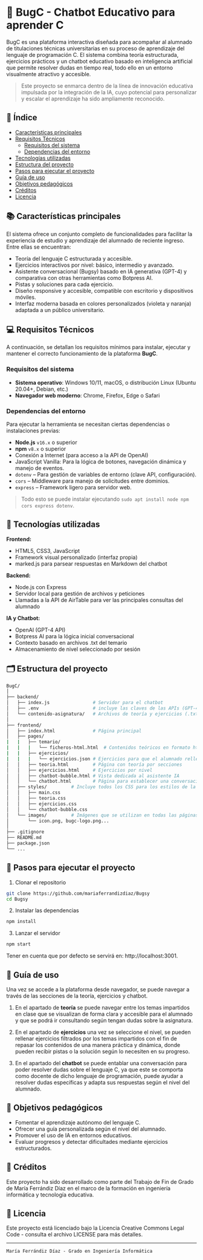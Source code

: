 # 🐞 BugC - Chatbot Educativo para aprender C 

BugC es una plataforma interactiva diseñada para acompañar al alumnado de titulaciones técnicas universitarias en su proceso de aprendizaje del lenguaje de programación C. El sistema combina teoría estructurada, ejercicios prácticos y un chatbot educativo basado en inteligencia artificial que permite resolver dudas en tiempo real, todo ello en un entorno visualmente atractivo y accesible.

> Este proyecto se enmarca dentro de la línea de innovación educativa impulsada por la integración de la IA, cuyo potencial para personalizar y escalar el aprendizaje ha sido ampliamente reconocido. 

## 📖 Índice

- [Características principales](#-características-principales)
- [Requisitos Técnicos](#-requisitos-técnicos)
  - [Requisitos del sistema](#requisitos-del-sistema)
  - [Dependencias del entorno](#dependencias-del-entorno)
- [Tecnologías utilizadas](#-tecnologías-utilizadas)
- [Estructura del proyecto](#️-estructura-del-proyecto)
- [Pasos para ejecutar el proyecto](#-pasos-para-ejecutar-el-proyecto)
- [Guía de uso](#-guía-de-uso)
- [Objetivos pedagógicos](#-objetivos-pedagógicos)
- [Créditos](#-créditos)
- [Licencia](#-licencia)



## 📚 Características principales

El sistema ofrece un conjunto completo de funcionalidades para facilitar la experiencia de estudio y aprendizaje del alumnado de reciente ingreso. Entre ellas se encuentran: 

- Teoría del lenguaje C estructurada y accesible.
- Ejercicios interactivos por nivel: básico, intermedio y avanzado.
- Asistente conversacional (Bugsy) basado en IA generativa (GPT-4) y comparativa con otras herramientas como Botpress AI.
- Pistas y soluciones para cada ejercicio.
- Diseño responsive y accesible, compatible con escritorio y dispositivos móviles.
- Interfaz moderna basada en colores personalizados (violeta y naranja) adaptada a un público universitario.

## 💻 Requisitos Técnicos

A continuación, se detallan los requisitos mínimos para instalar, ejecutar y mantener el correcto funcionamiento de la plataforma **BugC**.

### Requisitos del sistema

* **Sistema operativo**: Windows 10/11, macOS, o distribución Linux (Ubuntu 20.04+, Debian, etc.)
* **Navegador web moderno**: Chrome, Firefox, Edge o Safari

### Dependencias del entorno

Para ejecutar la herramienta se necesitan ciertas dependencias o instalaciones previas: 

* **Node.js** `v16.x` o superior
* **npm** `v8.x` o superior
* Conexión a Internet (para acceso a la API de OpenAI)
* JavaScript Vanilla: Para la lógica de botones, navegación dinámica y manejo de eventos.
* `dotenv` – Para gestión de variables de entorno (clave API, configuración).
* `cors` – Middleware para manejo de solicitudes entre dominios.
* `express` – Framework ligero para servidor web.

> Todo esto se puede instalar ejecutando `sudo apt install node npm cors express dotenv`.

## 🧠 Tecnologías utilizadas

**Frontend:**

- HTML5, CSS3, JavaScript
- Framework visual personalizado (interfaz propia)
- marked.js para parsear respuestas en Markdown del chatbot

**Backend:**

- Node.js con Express
- Servidor local para gestión de archivos y peticiones
- Llamadas a la API de AirTable para ver las principales consultas del alumnado

**IA y Chatbot:**

- OpenAI (GPT-4 API)
- Botpress AI para la lógica inicial conversacional
- Contexto basado en archivos .txt del temario
- Almacenamiento de nivel seleccionado por sesión

## 🗂️ Estructura del proyecto

``` bash
BugC/
│
├── backend/
│   ├── index.js                # Servidor para el chatbot
│   ├── .env                    # incluye las claves de las APIs (GPT-4, AirTable, etc.)
│   └── contenido-asignatura/   # Archivos de teoría y ejercicios (.txt, .pdf)
│
├── frontend/
│   ├── index.html              # Página principal
│   ├── pages/
|   |   ├── temario/ 
|   |   |   └── ficheros-html.html  # Contenidos teóricos en formato html
|   |   ├── ejercicios/ 
|   |   |   └── ejercicios.json # Ejercicios para que el alumnado rellene en formato json
│   │   ├── teoria.html         # Página con teoría por secciones
│   │   ├── ejercicios.html     # Ejercicios por nivel 
│   │   ├── chatbot-bubble.html # Vista dedicada al asistente IA
│   │   └── chatbot.html        # Página para establecer una conversación con el chatbot 
│   ├── styles/         # Incluye todos los CSS para los estilos de la web, divididos por páginas de navegación
│   │   ├── main.css
│   │   ├── teoria.css
│   │   ├── ejercicios.css
│   │   └── chatbot-bubble.css
│   └── images/         # Imágenes que se utilizan en todas las páginas
│       └── icon.png, bugc-logo.png...
│
├── .gitignore
├── README.md
├── package.json
└── ...

``` 

## 🚀 Pasos para ejecutar el proyecto

1. Clonar el repositorio
``` bash
git clone https://github.com/mariaferrandizdiaz/Bugsy
cd Bugsy
``` 

2. Instalar las dependencias
``` bash
npm install 
```

3. Lanzar el servidor
``` bash
npm start
``` 

Tener en cuenta que por defecto se servirá en: http://localhost:3001.

## 🧪 Guía de uso
Una vez se accede a la plataforma desde navegador, se puede navegar a través de las secciones de la teoría, ejercicios y chatbot. 

1. En el apartado de **teoría** se puede navegar entre los temas impartidos en clase que se visualizan de forma clara y accesible para el alumnado y que se podrá ir consultando según tengan dudas sobre la asignatura. 

2. En el apartado de **ejercicios** una vez se seleccione el nivel, se pueden rellenar ejercicios filtrados por los temas impartidos con el fin de repasar los contenidos de una manera práctica y dinámica, donde pueden recibir pistas o la solución según lo necesiten en su progreso.

3. En el apartado del **chatbot** se puede entablar una conversación para poder resolver dudas sobre el lenguaje C, ya que este se comporta como docente de dicho lenguaje de programación, puede ayudar a resolver dudas específicas y adapta sus respuestas según el nivel del alumnado. 

## 🎯 Objetivos pedagógicos

* Fomentar el aprendizaje autónomo del lenguaje C.
* Ofrecer una guía personalizada según el nivel del alumnado.
* Promover el uso de IA en entornos educativos.
* Evaluar progresos y detectar dificultades mediante ejercicios estructurados.

## 📌 Créditos
Este proyecto ha sido desarrollado como parte del Trabajo de Fin de Grado de María Ferrándiz Díaz en el marco de la formación en ingeniería informática y tecnología educativa.

## 📄 Licencia

Este proyecto está licenciado bajo la Licencia Creative Commons Legal Code - consulta el archivo LICENSE para más detalles.

---
```
María Ferrándiz Díaz - Grado en Ingeniería Informática
```
